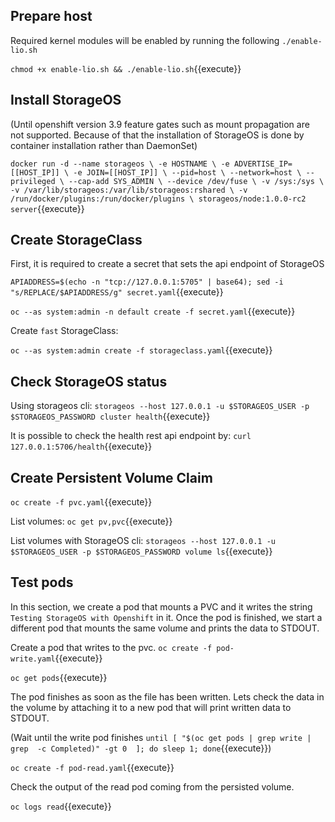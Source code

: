 ## Prepare host

Required kernel modules will be enabled by running the following `./enable-lio.sh`

``chmod +x enable-lio.sh && ./enable-lio.sh``{{execute}}

## Install StorageOS

(Until openshift version 3.9 feature gates such as mount propagation are not supported. Because of that the installation of StorageOS is done by container installation rather than DaemonSet)

``
docker run -d --name storageos \
           -e HOSTNAME \
           -e ADVERTISE_IP=[[HOST_IP]] \
           -e JOIN=[[HOST_IP]] \
           --pid=host \
           --network=host \
           --privileged \
           --cap-add SYS_ADMIN \
           --device /dev/fuse \
           -v /sys:/sys \
           -v /var/lib/storageos:/var/lib/storageos:rshared \
           -v /run/docker/plugins:/run/docker/plugins \
           storageos/node:1.0.0-rc2 server
``{{execute}}


## Create StorageClass

First, it is required to create a secret that sets the api endpoint of StorageOS

`APIADDRESS=$(echo -n "tcp://127.0.0.1:5705" | base64); sed -i "s/REPLACE/$APIADDRESS/g" secret.yaml`{{execute}}

`oc --as system:admin -n default create -f secret.yaml`{{execute}}

Create `fast` StorageClass:

`oc --as system:admin create -f storageclass.yaml`{{execute}}


## Check StorageOS status

Using storageos cli: ``storageos --host 127.0.0.1 -u $STORAGEOS_USER -p $STORAGEOS_PASSWORD cluster health``{{execute}}

It is possible to check the health rest api endpoint by: ``curl 127.0.0.1:5706/health``{{execute}}

## Create Persistent Volume Claim

`oc create -f pvc.yaml`{{execute}}

List volumes:
`oc get pv,pvc`{{execute}}

List volumes with StorageOS cli:
`storageos --host 127.0.0.1 -u $STORAGEOS_USER -p $STORAGEOS_PASSWORD volume ls`{{execute}}

## Test pods

In this section, we create a pod that mounts a PVC and it writes the string `Testing StorageOS with Openshift` in it. Once the pod is finished, we start a different pod that mounts
the same volume and prints the data to STDOUT.

Create a pod that writes to the pvc. 
`oc create -f pod-write.yaml`{{execute}}

`oc get pods`{{execute}}

The pod finishes as soon as the file has been written. Lets check the data in the volume by attaching it to a new pod that will print written data to STDOUT.


(Wait until the write pod finishes `until [ "$(oc get pods | grep write | grep  -c Completed)" -gt 0  ]; do sleep 1; done`{{execute}})

`oc create -f pod-read.yaml`{{execute}}

Check the output of the read pod coming from the persisted volume.

`oc logs read`{{execute}}

